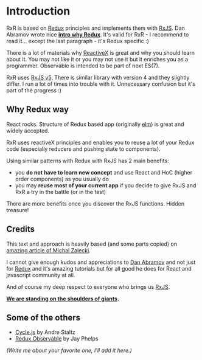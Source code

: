 # Introduction

RxR is based on [Redux](https://github.com/reactjs/redux) principles and implements them with [RxJS](https://github.com/ReactiveX/rxjs). Dan Abramov wrote nice **[intro why Redux](http://redux.js.org/docs/introduction/Motivation.html)**. It's valid for RxR - I recommend to read it... except the last paragraph - it's Redux specific :)

There is a lot of materials why [ReactiveX](http://reactivex.io/) is great and why you should learn about it. You may not like it or you may not use it but it enriches you as a programmer. Observable is intended to be part of next ES(7).

RxR uses [RxJS v5](https://github.com/ReactiveX/rxjs). There is similar library with version 4 and they slightly differ. I run a lot of times into trouble with it. Unnecessary confusion but it's part of the progress :)



## Why Redux way

React rocks. Structure of Redux based app (originally [elm](http://elm-lang.org/)) is great and widely accepted.

RxR uses reactiveX principles and enables you to reuse a lot of your Redux code (especially reducers and pushing state to components).

Using similar patterns with  Redux with RxJS has 2 main benefits:

* you **do not have to learn new concept** and use React and HoC (higher order components) as you usually do
* you may **reuse most of your current app** if you decide to give RxJS and RxR a try in the battle (or in the test)

There are more benefits once you discover the RxJS functions. Hidden treasure!



## Credits

This text and approach is heavily based (and some parts copied) on [amazing article of Michal Zalecki](http://michalzalecki.com/use-rxjs-with-react/).

I cannot give enough kudos and appreciations to [Dan Abramov](https://github.com/gaearon) and not just for [Redux](https://github.com/reactjs/redux) and it's amazing tutorials but for all good he does for React and javascript community at all.

And of course my deep respect to everyone who brings us [RxJS](https://github.com/ReactiveX/rxjs).

**[We are standing on the shoulders of giants](https://en.wikipedia.org/wiki/Standing_on_the_shoulders_of_giants).**



## Some of the others

* [Cycle.js](http://cycle.js.org/) by Andre Staltz
* [Redux Observable](https://github.com/redux-observable/redux-observable) by Jay Phelps

_(Write me about your favorite one, I'll add it here.)_
